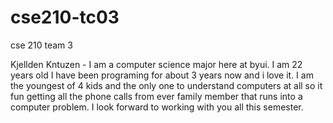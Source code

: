 # cse210-tc03
cse 210 team 3

Kjellden Kntuzen - I am a computer science major here at byui. I am 22 years old I have been programing for about 3 years now and i love it.
I am the youngest of 4 kids and the only one to understand computers at all so it fun getting all the phone calls from ever family member that
runs into a computer problem. I look forward to working with you all this semester.
